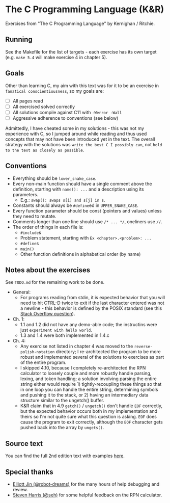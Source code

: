 # The C Programming Language (K&R)
Exercises from "The C Programming Language" by Kernighan / Ritchie.

## Running
See the Makefile for the list of targets - each exercise has its own target (e.g. `make 5.4` will make exercise 4 in chapter 5).

## Goals
Other than learning C, my aim with this text was for it to be an exercise in `fanatical conscientiousness`, so my goals are:
- [ ] All pages read
- [ ] All exercised solved correctly
- [ ] All solutions compile against C11 with `-Werror -Wall`
- [ ] Aggressive adherence to conventions (see below)

Admittedly, I have cheated some in my solutions - this was not my experience with C, so I jumped around while reading and thus used concepts that may not have been introduced yet in the
text. The overall strategy with the solutions was `write the best C I possibly can`, not `hold to the text as closely as possible`.

## Conventions
- Everything should be `lower_snake_case`.
- Every non-main function should have a single comment above the definition, starting with `name(): ...` and a description using its parameters.
  - E.g.: `swap(): swaps s[i] and s[j] in s`.
- Constants should always be `#define`ed in `UPPER_SNAKE_CASE`.
- Every function parameter should be const (pointers and values) unless they need to mutate.
- Comments longer than one line should use `/* ... */`, oneliners use `//`. 
- The order of things in each file is:
  - `#include`s
  - Problem statement, starting with `Ex <chapter>.<problem>: ...`
  - `#define`s
  - `main()`
  - Other function definitions in alphabetical order (by name)

## Notes about the exercises
See `TODO.md` for the remaining work to be done.
* General:
  * For programs reading from stdin, it is expected behavior that you will need to hit CTRL-D twice to exit if the last character entered was not a newline - this behavior is defined by the POSIX standard (see this [Stack Overflow question](https://stackoverflow.com/questions/21260674/why-do-i-need-to-type-ctrl-d-twice-to-mark-end-of-file?utm_medium=organic&utm_source=google_rich_qa&utm_campaign=google_rich_qa)).
* Ch. 1:
  * 1.1 and 1.2 did not have any demo-able code; the instructins were just `experiment with hello world`.
  * 1.3 and 1.4 were both implemented in 1.4.c
* Ch. 4:
  * Any exercise not listed in chapter 4 was moved to the `reverse-polish-notation` directory; I re-architected the program to be more robust and implemented several of the solutions to exercises as part of the entire program.
  * I skipped 4.10, because I completely re-architected the RPN calculator to loosely couple and more robustly handle parsing, lexing, and token handling; a solution involving parsing the entire string either would require 1) tightly-recoupling these  things so that in one loop you can handle the entire string, determining symbols and pushing it to the stack, or 2) having an intermediary data structure similar to the ungetch() buffer.
  * K&R claim that in 4.9 `getch()` / `ungetch()` don't handle `EOF` correctly, but the expected behavior occurs both in my implementation and theirs so I'm not quite sure what this question is asking. `EOF` does cause the program to exit correctly, although the `EOF` character gets pushed back into the array by `ungets()`.

## Source text
You can find the full 2nd edition text with examples [here](http://cs.indstate.edu/~cbasavaraj/cs559/the_c_programming_language_2.pdf).

## Special thanks
* [Elliott Jin (@robot-dreams)](https://github.com/robot-dreams) for the many hours of help debugging and review.
* [Steven Harris (@seh)](https://github.com/seh) for some helpful feedback on the RPN calculator.
